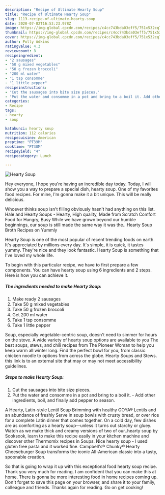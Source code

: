 ```yaml
---
description: "Recipe of Ultimate Hearty Soup"
title: "Recipe of Ultimate Hearty Soup"
slug: 1113-recipe-of-ultimate-hearty-soup
date: 2020-07-02T16:53:23.978Z
image: https://img-global.cpcdn.com/recipes/c4cc743bda03eff5/751x532cq70/hearty-soup-recipe-main-photo.jpg
thumbnail: https://img-global.cpcdn.com/recipes/c4cc743bda03eff5/751x532cq70/hearty-soup-recipe-main-photo.jpg
cover: https://img-global.cpcdn.com/recipes/c4cc743bda03eff5/751x532cq70/hearty-soup-recipe-main-photo.jpg
author: Polly Adkins
ratingvalue: 4.3
reviewcount: 8
recipeingredient:
- "2 sausages"
- "50 g mixed vegetables"
- "50 g frozen broccoli"
- "200 ml water"
- "1 tsp consomme"
- "1 little pepper"
recipeinstructions:
- "Cut the sausages into bite size pieces."
- "Put the water and consomme in a pot and bring to a boil it. Add other ingredients, boil, and finally add pepper to season."
categories:
- Recipe
tags:
- hearty
- soup

katakunci: hearty soup 
nutrition: 112 calories
recipecuisine: American
preptime: "PT39M"
cooktime: "PT38M"
recipeyield: "4"
recipecategory: Lunch

---
```



![Hearty Soup](https://img-global.cpcdn.com/recipes/c4cc743bda03eff5/751x532cq70/hearty-soup-recipe-main-photo.jpg)

Hey everyone, I hope you're having an incredible day today. Today, I will show you a way to prepare a special dish, hearty soup. One of my favorites food recipes. For mine, I'm gonna make it a bit unique. This will be really delicious.

Whoever thinks soup isn&#39;t filling obviously hasn&#39;t had anything on this list. Hale and Hearty Soups - Hearty, High quality, Made from Scratch Comfort Food for Hungry, Busy While we have grown beyond our humble beginnings, our soup is still made the same way it was the.. Hearty Soup Broth Recipes on Yummly

Hearty Soup is one of the most popular of recent trending foods on earth. It's appreciated by millions every day. It's simple, it is quick, it tastes yummy. They're nice and they look fantastic. Hearty Soup is something that I've loved my whole life.


To begin with this particular recipe, we have to first prepare a few components. You can have hearty soup using 6 ingredients and 2 steps. Here is how you can achieve it.

<!--inarticleads1-->

##### The ingredients needed to make Hearty Soup:

1. Make ready 2 sausages
1. Take 50 g mixed vegetables
1. Take 50 g frozen broccoli
1. Get 200 ml water
1. Take 1 tsp consomme
1. Take 1 little pepper


Soup, especially vegetable-centric soup, doesn&#39;t need to simmer for hours on the stove. A wide variety of hearty soup options are available to you The best soups, stews, and chili recipes from The Pioneer Woman to help you keep warm all winter long. Find the perfect bowl for you, from classic chicken noodle to options from across the globe. Hearty Soups and Stews. this link is to an external site that may or may not meet accessibility guidelines. 

<!--inarticleads2-->

##### Steps to make Hearty Soup:

1. Cut the sausages into bite size pieces.
1. Put the water and consomme in a pot and bring to a boil it. - Add other ingredients, boil, and finally add pepper to season.


A Hearty, Latin-style Lentil Soup Brimming with healthy GOYA® Lentils and an abundance of freshly Serve in soup bowls with crusty bread, or over rice for a complete Latin dinner that comes together. On a cold day, few dishes are as comforting as a hearty soup—unless it turns out starchy or gluey. Watch as we make thick and creamy versions of two of our..hearty soup by Sooksook, learn to make this recipe easily in your kitchen machine and discover other Thermomix recipes in Soups. Nice hearty soup - I used gluten free pasta and it worked fine. Campbell&#39;s® Chunky® Hearty Cheeseburger Soup transforms the iconic All-American classic into a tasty, spoonable creation. 

So that is going to wrap it up with this exceptional food hearty soup recipe. Thank you very much for reading. I am confident that you can make this at home. There is gonna be more interesting food in home recipes coming up. Don't forget to save this page on your browser, and share it to your family, colleague and friends. Thanks again for reading. Go on get cooking!
